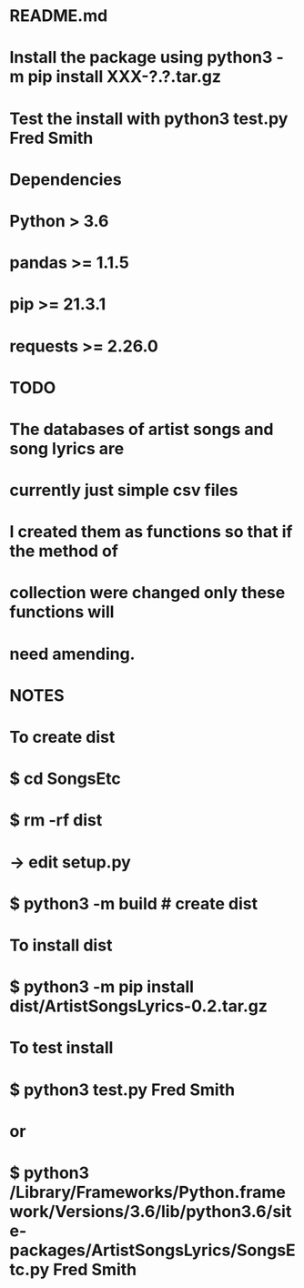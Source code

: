 # README.md
# 
# Install the package using python3 -m pip install XXX-?.?.tar.gz
# Test the install with python3 test.py Fred Smith
#
# Dependencies
# Python   >  3.6
# pandas   >= 1.1.5
# pip      >= 21.3.1
# requests >= 2.26.0

# TODO
# The databases of artist songs and song lyrics are 
#   currently just simple csv files
# I created them as functions so that if the method of
#   collection were changed only these functions will
#   need amending.
#
# NOTES
# To create dist
# $ cd SongsEtc
# $ rm -rf dist
# -> edit setup.py
# $ python3 -m build # create dist
#
# To install dist
# $ python3 -m pip install dist/ArtistSongsLyrics-0.2.tar.gz
#
# To test install
# $ python3 test.py Fred Smith
# or
# $ python3 /Library/Frameworks/Python.framework/Versions/3.6/lib/python3.6/site-packages/ArtistSongsLyrics/SongsEtc.py Fred Smith
#

